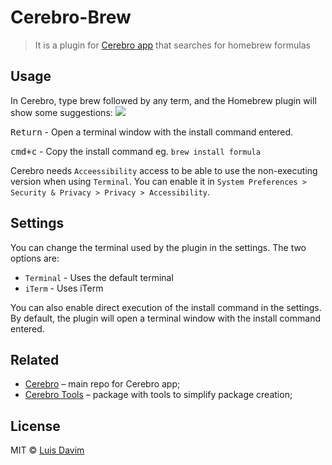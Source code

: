 # Cerebro-Brew

> It is a plugin for [Cerebro app](http://www.cerebroapp.com) that searches for homebrew formulas

## Usage
In Cerebro, type brew followed by any term, and the Homebrew plugin will show some suggestions:
![](screenshot.png)

<kbd>Return</kbd> - Open a terminal window with the install command entered.

<kbd>cmd+c</kbd> - Copy the install command eg. `brew install formula`

Cerebro needs `Acceessibility` access to be able to use the non-executing version when using `Terminal`. You can enable it in `System Preferences > Security & Privacy > Privacy > Accessibility`.

## Settings
You can change the terminal used by the plugin in the settings.
The two options are:
- `Terminal` - Uses the default terminal
- `iTerm` - Uses iTerm

You can also enable direct execution of the install command in the settings.
By default, the plugin will open a terminal window with the install command entered.

## Related

* [Cerebro](https://github.com/cerebroapp/cerebro) – main repo for Cerebro app;
* [Cerebro Tools](https://github.com/cerebroapp/cerebro-tools) – package with tools to simplify package creation;

## License

MIT © [Luis Davim](https://github.com/luisdavim)
